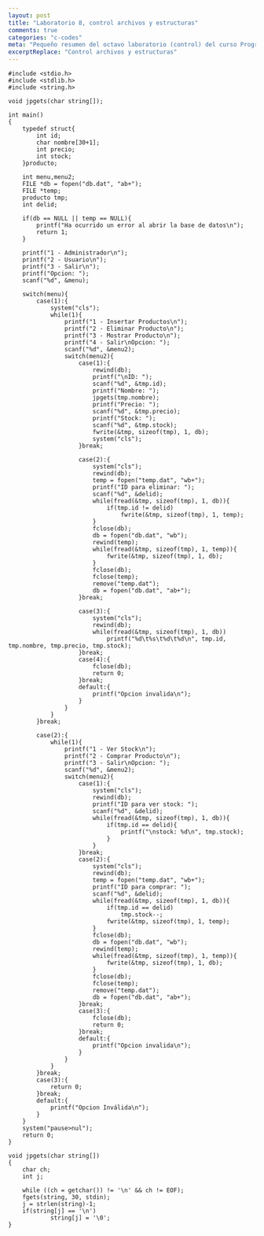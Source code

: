 ```yaml
---
layout: post
title: "Laboratorio 8, control archivos y estructuras"
comments: true
categories: "c-codes"
meta: "Pequeño resumen del octavo laboratorio (control) del curso Programación IWI101 2010.2 @ UTFSM CSJ"
excerptReplace: "Control archivos y estructuras"
---
```


<pre><code class="language-c">#include &lt;stdio.h>
#include &lt;stdlib.h>
#include &lt;string.h>

void jpgets(char string[]);

int main()
{
    typedef struct{
        int id;
        char nombre[30+1];
        int precio;
        int stock;
    }producto;
    
    int menu,menu2;
    FILE *db = fopen("db.dat", "ab+");
    FILE *temp;
    producto tmp;
    int delid;
    
    if(db == NULL || temp == NULL){
        printf("Ha ocurrido un error al abrir la base de datos\n");
        return 1;
    }
    
    printf("1 - Administrador\n");
    printf("2 - Usuario\n");
    printf("3 - Salir\n");
    printf("Opcion: ");
    scanf("%d", &menu);
    
    switch(menu){
        case(1):{
            system("cls");
            while(1){
                printf("1 - Insertar Productos\n");
                printf("2 - Eliminar Producto\n");
                printf("3 - Mostrar Producto\n");
                printf("4 - Salir\nOpcion: ");
                scanf("%d", &menu2);
                switch(menu2){
                    case(1):{
                        rewind(db);               
                        printf("\nID: ");
                        scanf("%d", &tmp.id);
                        printf("Nombre: ");
                        jpgets(tmp.nombre);
                        printf("Precio: ");
                        scanf("%d", &tmp.precio);
                        printf("Stock: ");
                        scanf("%d", &tmp.stock);
                        fwrite(&tmp, sizeof(tmp), 1, db);
                        system("cls");
                    }break;
                
                    case(2):{
                        system("cls");
                        rewind(db);
                        temp = fopen("temp.dat", "wb+");
                        printf("ID para eliminar: ");
                        scanf("%d", &delid);
                        while(fread(&tmp, sizeof(tmp), 1, db)){  
                            if(tmp.id != delid)                         
                                fwrite(&tmp, sizeof(tmp), 1, temp);                        
                        }
                        fclose(db);
                        db = fopen("db.dat", "wb");
                        rewind(temp);
                        while(fread(&tmp, sizeof(tmp), 1, temp)){
                            fwrite(&tmp, sizeof(tmp), 1, db);
                        }
                        fclose(db);
                        fclose(temp);
                        remove("temp.dat");
                        db = fopen("db.dat", "ab+");
                    }break;
                    
                    case(3):{
                        system("cls");
                        rewind(db);
                        while(fread(&tmp, sizeof(tmp), 1, db))
                            printf("%d\t%s\t%d\t%d\n", tmp.id, tmp.nombre, tmp.precio, tmp.stock);
                    }break;
                    case(4):{
                        fclose(db);
                        return 0;
                    }break;
                    default:{
                        printf("Opcion invalida\n");
                    }
                }
            }
        }break;
        
        case(2):{
            while(1){
                printf("1 - Ver Stock\n");
                printf("2 - Comprar Producto\n");
                printf("3 - Salir\nOpcion: ");
                scanf("%d", &menu2);
                switch(menu2){
                    case(1):{
                        system("cls");
                        rewind(db);
                        printf("ID para ver stock: ");
                        scanf("%d", &delid);
                        while(fread(&tmp, sizeof(tmp), 1, db)){
                            if(tmp.id == delid){
                                printf("\nstock: %d\n", tmp.stock);
                            }
                        }
                    }break;                    
                    case(2):{
                        system("cls");
                        rewind(db);
                        temp = fopen("temp.dat", "wb+");
                        printf("ID para comprar: ");
                        scanf("%d", &delid);
                        while(fread(&tmp, sizeof(tmp), 1, db)){  
                            if(tmp.id == delid)                         
                                tmp.stock--;
                            fwrite(&tmp, sizeof(tmp), 1, temp);                                
                        }
                        fclose(db);
                        db = fopen("db.dat", "wb");
                        rewind(temp);
                        while(fread(&tmp, sizeof(tmp), 1, temp)){
                            fwrite(&tmp, sizeof(tmp), 1, db);
                        }
                        fclose(db);
                        fclose(temp);
                        remove("temp.dat");
                        db = fopen("db.dat", "ab+");
                    }break;
                    case(3):{
                        fclose(db);
                        return 0;
                    }break;
                    default:{
                        printf("Opcion invalida\n");
                    }
                }
            }
        }break;
        case(3):{
            return 0;
        }break;
        default:{
            printf("Opcion Inválida\n");
        }
    }
    system("pause>nul");
    return 0;
}

void jpgets(char string[])
{
    char ch;
    int j;
    
    while ((ch = getchar()) != '\n' && ch != EOF);
    fgets(string, 30, stdin);
    j = strlen(string)-1;
    if(string[j] == '\n')
            string[j] = '\0';
}
</code></pre>
